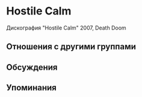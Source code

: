 # Hostile Calm

Дискография
"Hostile Calm" 2007, Death Doom

## Отношения с другими группами


## Обсуждения


## Упоминания

